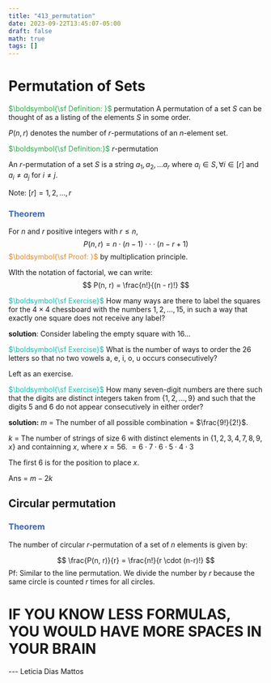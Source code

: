 ```yaml
---
title: "413_permutation"
date: 2023-09-22T13:45:07-05:00
draft: false
math: true
tags: []
---
```


# Permutation of Sets

<span style="color:#28a745">$\boldsymbol{\sf Definition: }$</span> permutation
A permutation of a set $S$ can be thought of as a listing of the elements $S$ in some order.

$P(n, r)$ denotes the number of $r$-permutations of an $n$-element set.



<span style="color:#28a745">$\boldsymbol{\sf Definition:}$</span> $r$-permutation

An $r$-permutation of a set $S$ is a string $a_1, a_2, ... a_r$ where $a_i \in S, \forall i \in [r]$ and $a_i \neq a_j$ for $i \neq j$.

Note: $[r] = {1, 2, ..., r}$



### <span style="color:#3c66b5">$\boldsymbol{\textsf{Theorem}}$</span>

For $n$ and $r$ positive integers with $r \leq n$, 
$$
P(n, r) = n \cdot (n - 1) \cdot \cdot \cdot(n - r + 1)
$$
<span style="color:#eb861c">$\boldsymbol{\sf Proof: }$</span> by multiplication principle.

WIth the notation of factorial, we can write: 
$$
P(n, r) = \frac{n!}{(n - r)!}
$$

<span style="color:#04c2b2">$\boldsymbol{\sf Exercise}$</span>
How many ways are there to label the squares for the $4 \times 4$ chessboard with the numbers $1,2, ..., 15$, in such a way that exactly one square does not receive any label? 

**solution**: Consider labeling the empty square with 16...

<span style="color:#04c2b2">$\boldsymbol{\sf Exercise}$</span>
What is the number of ways to order the 26 letters so that no two vowels a, e, i, o, u occurs consecutively?

Left as an exercise. 



<span style="color:#04c2b2">$\boldsymbol{\sf Exercise}$</span>
How many seven-digit numbers are there such that the digits are distinct integers taken from $\{1, 2, ..., 9\}$ and such that the digits 5 and 6 do not appear consecutively in either order?

**solution:** 
$m$ = The number of all possible combination = $\frac{9!}{2!}$.

$k$ = The number of strings of size 6 with distinct elements in $\{1, 2, 3, 4, 7, 8, 9, x\}$ and containning $x$, where $x = 56$.
$= 6 \cdot 7 \cdot 6 \cdot 5 \cdot 4 \cdot 3$

The first 6 is for the position to place $x$.

Ans = $m - 2k$



## Circular permutation

### <span style="color:#3c66b5">$\boldsymbol{\textsf{Theorem}}$</span>

The number of circular $r$-permutation of a set of $n$ elements is given by: 


$$
\frac{P(n, r)}{r} = \frac{n!}{r \cdot (n-r)!}
$$
Pf: 
Similar to the line permutation. We divide the number by $r$ because the same circle is counted $r$ times for all circles. 













# IF YOU KNOW LESS FORMULAS, YOU WOULD HAVE MORE SPACES IN YOUR BRAIN 
--- Leticia Dias Mattos
